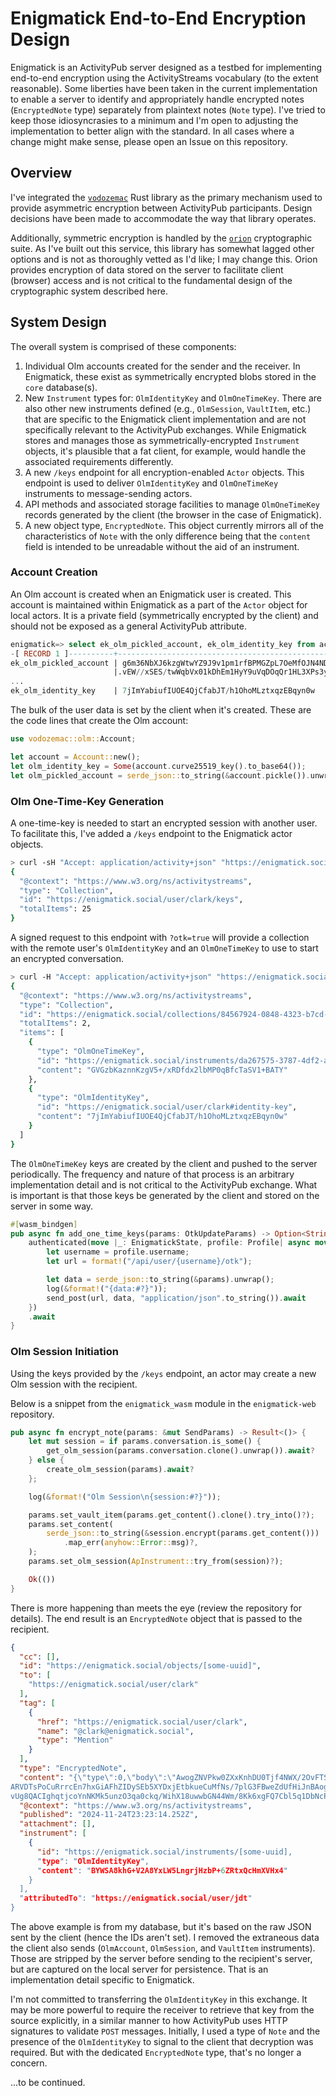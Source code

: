 # Enigmatick End-to-End Encryption Design

Enigmatick is an ActivityPub server designed as a testbed for implementing end-to-end encryption using the ActivityStreams vocabulary (to the extent reasonable). Some liberties have been taken in the current implementation to enable a server to identify and appropriately handle encrypted notes (`EncryptedNote` type) separately from plaintext notes (`Note` type). I've tried to keep those idiosyncrasies to a minimum and I'm open to adjusting the implementation to better align with the standard. In all cases where a change might make sense, please open an Issue on this repository.

## Overview

I've integrated the [`vodozemac`](https://github.com/matrix-org/vodozemac) Rust library as the primary mechanism used to provide asymmetric encryption between ActivityPub participants. Design decisions have been made to accommodate the way that library operates.

Additionally, symmetric encryption is handled by the [`orion`](https://github.com/orion-rs/orion) cryptographic suite. As I've built out this service, this library has somewhat lagged other options and is not as thoroughly vetted as I'd like; I may change this. Orion provides encryption of data stored on the server to facilitate client (browser) access and is not critical to the fundamental design of the cryptographic system described here.

## System Design

The overall system is comprised of these components:

1. Individual Olm accounts created for the sender and the receiver. In Enigmatick, these exist as symmetrically encrypted blobs stored in the `core` database(s).
2. New `Instrument` types for: `OlmIdentityKey` and `OlmOneTimeKey`. There are also other new instruments defined (e.g., `OlmSession`, `VaultItem`, etc.) that are specific to the Enigmatick client implementation and are not specifically relevant to the ActivityPub exchanges. While Enigmatick stores and manages those as symmetrically-encrypted `Instrument` objects, it's plausible that a fat client, for example, would handle the associated requirements differently.
3. A new `/keys` endpoint for all encryption-enabled `Actor` objects. This endpoint is used to deliver `OlmIdentityKey` and `OlmOneTimeKey` instruments to message-sending actors.
4. API methods and associated storage facilities to manage `OlmOneTimeKey` records generated by the client (the browser in the case of Enigmatick).
4. A new object type, `EncryptedNote`. This object currently mirrors all of the characteristics of `Note` with the only difference being that the `content` field is intended to be unreadable without the aid of an instrument.

### Account Creation

An Olm account is created when an Enigmatick user is created. This account is maintained within Enigmatick as a part of the `Actor` object for local actors. It is a private field (symmetrically encrypted by the client) and should not be exposed as a general ActivityPub attribute.

```sql
enigmatick=> select ek_olm_pickled_account, ek_olm_identity_key from actors where ek_username='clark';
-[ RECORD 1 ]----------+-------------------------------------------------------------------------------------
ek_olm_pickled_account | g6m36NbXJ6kzgWtwYZ9J9v1pm1rfBPMGZpL7OeMfOJN4ND3ZnF9NGqxvJwnTaCIxTcpkZrSqxkZxK2YEGvnN.
                       |.vEW//xSES/twWqbVx01kDhEm1HyY9uVqDOqQr1HL3XPs3y3ZxpGVk2m2DfbO6o7hj+OHzys4js799h4IuKsj.
...
ek_olm_identity_key    | 7jImYabiufIUOE4QjCfabJT/h1OhoMLztxqzEBqyn0w
```

The bulk of the user data is set by the client when it's created. These are the code lines that create the Olm account:

```rust
use vodozemac::olm::Account;

let account = Account::new();
let olm_identity_key = Some(account.curve25519_key().to_base64());
let olm_pickled_account = serde_json::to_string(&account.pickle()).unwrap();
```

### Olm One-Time-Key Generation

A one-time-key is needed to start an encrypted session with another user. To facilitate this, I've added a `/keys` endpoint to the Enigmatick actor objects.

```bash
> curl -sH "Accept: application/activity+json" "https://enigmatick.social/user/clark/keys" | jq
{
  "@context": "https://www.w3.org/ns/activitystreams",
  "type": "Collection",
  "id": "https://enigmatick.social/user/clark/keys",
  "totalItems": 25
}
```

A signed request to this endpoint with `?otk=true` will provide a collection with the remote user's `OlmIdentityKey` and an `OlmOneTimeKey` to use to start an encrypted conversation.

```bash
> curl -H "Accept: application/activity+json" "https://enigmatick.social/user/clark/keys?otk=true" | jq
{
  "@context": "https://www.w3.org/ns/activitystreams",
  "type": "Collection",
  "id": "https://enigmatick.social/collections/84567924-0848-4323-b7cd-0273f13030d7",
  "totalItems": 2,
  "items": [
    {
      "type": "OlmOneTimeKey",
      "id": "https://enigmatick.social/instruments/da267575-3787-4df2-ac11-e734f9f32d38",
      "content": "GVGzbKaznnKzgV5+/xRDfdx2lbMP0qBfcTaSV1+BATY"
    },
    {
      "type": "OlmIdentityKey",
      "id": "https://enigmatick.social/user/clark#identity-key",
      "content": "7jImYabiufIUOE4QjCfabJT/h1OhoMLztxqzEBqyn0w"
    }
  ]
}
```

The `OlmOneTimeKey` keys are created by the client and pushed to the server periodically. The frequency and nature of that process is an arbitrary implementation detail and is not critical to the ActivityPub exchange. What is important is that those keys be generated by the client and stored on the server in some way.

```rust
#[wasm_bindgen]
pub async fn add_one_time_keys(params: OtkUpdateParams) -> Option<String> {
    authenticated(move |_: EnigmatickState, profile: Profile| async move {
        let username = profile.username;
        let url = format!("/api/user/{username}/otk");

        let data = serde_json::to_string(&params).unwrap();
        log(&format!("{data:#?}"));
        send_post(url, data, "application/json".to_string()).await
    })
    .await
}
```

### Olm Session Initiation

Using the keys provided by the `/keys` endpoint, an actor may create a new Olm session with the recipient.

Below is a snippet from the `enigmatick_wasm` module in the `enigmatick-web` repository.

```rust
pub async fn encrypt_note(params: &mut SendParams) -> Result<()> {
    let mut session = if params.conversation.is_some() {
        get_olm_session(params.conversation.clone().unwrap()).await?
    } else {
        create_olm_session(params).await?
    };

    log(&format!("Olm Session\n{session:#?}"));

    params.set_vault_item(params.get_content().clone().try_into()?);
    params.set_content(
        serde_json::to_string(&session.encrypt(params.get_content()))
            .map_err(anyhow::Error::msg)?,
    );
    params.set_olm_session(ApInstrument::try_from(session)?);

    Ok(())
}
```

There is more happening than meets the eye (review the repository for details). The end result is an `EncryptedNote` object that is passed to the recipient.

```json
{
  "cc": [],
  "id": "https://enigmatick.social/objects/[some-uuid]",
  "to": [
    "https://enigmatick.social/user/clark"
  ],
  "tag": [
    {
      "href": "https://enigmatick.social/user/clark",
      "name": "@clark@enigmatick.social",
      "type": "Mention"
    }
  ],
  "type": "EncryptedNote",
  "content": "{\"type\":0,\"body\":\"AwogZNVPkw0ZXxKnhDU0Tjf4NWX/2OvFTSx2IWxS1S1VK3gSINVvl3MHxmTBwyGVO+Bc8QqAP
ARVDTsPoCuRrrcEn7hxGiAFhZIDySEb5XYDxjEtbkueCuMfNs/7plG3FBweZdUfHiJnBAogDJQPFOjpBU81Hk4xildg7kNyTwn5Ntotk22UOEJ
vUg8QACIghqtjcoYnNKMk5unzO3qa0ckq/WihX18uwwbGN44Wm/8Kk6xgFQ7Cbl5q1DbNcPm6QlFnaJtyMveLLa7EzAJuUg\"}",
  "@context": "https://www.w3.org/ns/activitystreams",
  "published": "2024-11-24T23:23:14.252Z",
  "attachment": [],
  "instrument": [
    {
      "id": "https://enigmatick.social/instruments/[some-uuid],
      "type": "OlmIdentityKey",
      "content": "BYWSA8khG+V2A8YxLW5LngrjHzbP+6ZRtxQcHmXVHx4"
    }
  ],
  "attributedTo": "https://enigmatick.social/user/jdt"
}
```

The above example is from my database, but it's based on the raw JSON sent by the client (hence the IDs aren't set). I removed the extraneous data the client also sends (`OlmAccount`, `OlmSession`, and `VaultItem` instruments). Those are stripped by the server before sending to the recipient's server, but are captured on the local server for persistence. That is an implementation detail specific to Enigmatick.

I'm not committed to transferring the `OlmIdentityKey` in this exchange. It may be more powerful to require the receiver to retrieve that key from the source explicitly, in a similar manner to how ActivityPub uses HTTP signatures to validate `POST` messages. Initially, I used a type of `Note` and the presence of the `OlmIdentityKey` to signal to the client that decryption was required. But with the dedicated `EncryptedNote` type, that's no longer a concern.

...to be continued.
